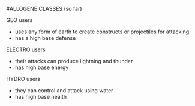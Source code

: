 #ALLOGENE CLASSES (so far)

GEO users
  - uses any form of earth to create constructs or projectiles for attacking
  - has a high base defense

ELECTRO users
  - their attacks can produce lightning and thunder
  - has high base energy 

HYDRO users
  - they can control and attack using water
  - has high base health
